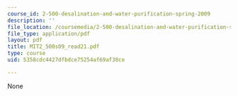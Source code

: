 ```yaml
---
course_id: 2-500-desalination-and-water-purification-spring-2009
description: ''
file_location: /coursemedia/2-500-desalination-and-water-purification-spring-2009/5358cdc4427dfbdce75254af69af38ce_MIT2_500s09_read21.pdf
file_type: application/pdf
layout: pdf
title: MIT2_500s09_read21.pdf
type: course
uid: 5358cdc4427dfbdce75254af69af38ce

---
```

None